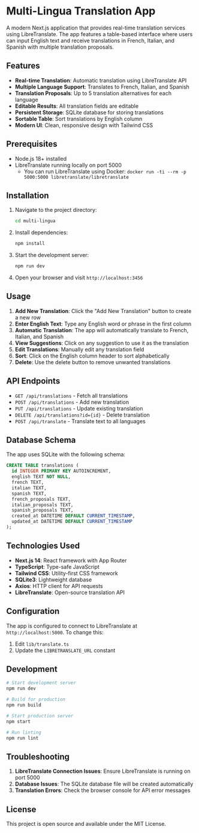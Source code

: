 # Multi-Lingua Translation App

A modern Next.js application that provides real-time translation services using LibreTranslate. The app features a table-based interface where users can input English text and receive translations in French, Italian, and Spanish with multiple translation proposals.

## Features

- **Real-time Translation**: Automatic translation using LibreTranslate API
- **Multiple Language Support**: Translates to French, Italian, and Spanish
- **Translation Proposals**: Up to 5 translation alternatives for each language
- **Editable Results**: All translation fields are editable
- **Persistent Storage**: SQLite database for storing translations
- **Sortable Table**: Sort translations by English column
- **Modern UI**: Clean, responsive design with Tailwind CSS

## Prerequisites

- Node.js 18+ installed
- LibreTranslate running locally on port 5000
  - You can run LibreTranslate using Docker: `docker run -ti --rm -p 5000:5000 libretranslate/libretranslate`

## Installation

1. Navigate to the project directory:
   ```bash
   cd multi-lingua
   ```

2. Install dependencies:
   ```bash
   npm install
   ```

3. Start the development server:
   ```bash
   npm run dev
   ```

4. Open your browser and visit `http://localhost:3456`

## Usage

1. **Add New Translation**: Click the "Add New Translation" button to create a new row
2. **Enter English Text**: Type any English word or phrase in the first column
3. **Automatic Translation**: The app will automatically translate to French, Italian, and Spanish
4. **View Suggestions**: Click on any suggestion to use it as the translation
5. **Edit Translations**: Manually edit any translation field
6. **Sort**: Click on the English column header to sort alphabetically
7. **Delete**: Use the delete button to remove unwanted translations

## API Endpoints

- `GET /api/translations` - Fetch all translations
- `POST /api/translations` - Add new translation
- `PUT /api/translations` - Update existing translation
- `DELETE /api/translations?id={id}` - Delete translation
- `POST /api/translate` - Translate text to all languages

## Database Schema

The app uses SQLite with the following schema:

```sql
CREATE TABLE translations (
  id INTEGER PRIMARY KEY AUTOINCREMENT,
  english TEXT NOT NULL,
  french TEXT,
  italian TEXT,
  spanish TEXT,
  french_proposals TEXT,
  italian_proposals TEXT,
  spanish_proposals TEXT,
  created_at DATETIME DEFAULT CURRENT_TIMESTAMP,
  updated_at DATETIME DEFAULT CURRENT_TIMESTAMP
);
```

## Technologies Used

- **Next.js 14**: React framework with App Router
- **TypeScript**: Type-safe JavaScript
- **Tailwind CSS**: Utility-first CSS framework
- **SQLite3**: Lightweight database
- **Axios**: HTTP client for API requests
- **LibreTranslate**: Open-source translation API

## Configuration

The app is configured to connect to LibreTranslate at `http://localhost:5000`. To change this:

1. Edit `lib/translate.ts`
2. Update the `LIBRETRANSLATE_URL` constant

## Development

```bash
# Start development server
npm run dev

# Build for production
npm run build

# Start production server
npm start

# Run linting
npm run lint
```

## Troubleshooting

1. **LibreTranslate Connection Issues**: Ensure LibreTranslate is running on port 5000
2. **Database Issues**: The SQLite database file will be created automatically
3. **Translation Errors**: Check the browser console for API error messages

## License

This project is open source and available under the MIT License.
